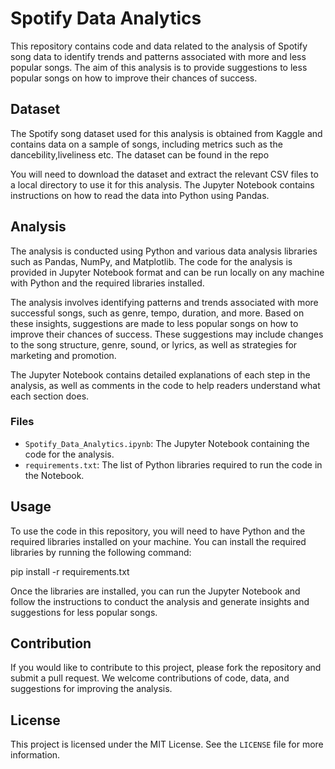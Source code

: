 # Spotify Data Analytics

This repository contains code and data related to the analysis of Spotify song data to identify trends and patterns associated with more and less popular songs. The aim of this analysis is to provide suggestions to less popular songs on how to improve their chances of success.

## Dataset

The Spotify song dataset used for this analysis is obtained from Kaggle and contains data on a sample of songs, including metrics such as the dancebility,liveliness etc. The dataset can be found in the repo

You will need to download the dataset and extract the relevant CSV files to a local directory to use it for this analysis. The Jupyter Notebook contains instructions on how to read the data into Python using Pandas.

## Analysis

The analysis is conducted using Python and various data analysis libraries such as Pandas, NumPy, and Matplotlib. The code for the analysis is provided in Jupyter Notebook format and can be run locally on any machine with Python and the required libraries installed.

The analysis involves identifying patterns and trends associated with more successful songs, such as genre, tempo, duration, and more. Based on these insights, suggestions are made to less popular songs on how to improve their chances of success. These suggestions may include changes to the song structure, genre, sound, or lyrics, as well as strategies for marketing and promotion.

The Jupyter Notebook contains detailed explanations of each step in the analysis, as well as comments in the code to help readers understand what each section does.

### Files

- `Spotify_Data_Analytics.ipynb`: The Jupyter Notebook containing the code for the analysis.
- `requirements.txt`: The list of Python libraries required to run the code in the Notebook.

## Usage

To use the code in this repository, you will need to have Python and the required libraries installed on your machine. You can install the required libraries by running the following command:

pip install -r requirements.txt


Once the libraries are installed, you can run the Jupyter Notebook and follow the instructions to conduct the analysis and generate insights and suggestions for less popular songs.

## Contribution

If you would like to contribute to this project, please fork the repository and submit a pull request. We welcome contributions of code, data, and suggestions for improving the analysis.

## License

This project is licensed under the MIT License. See the `LICENSE` file for more information.
